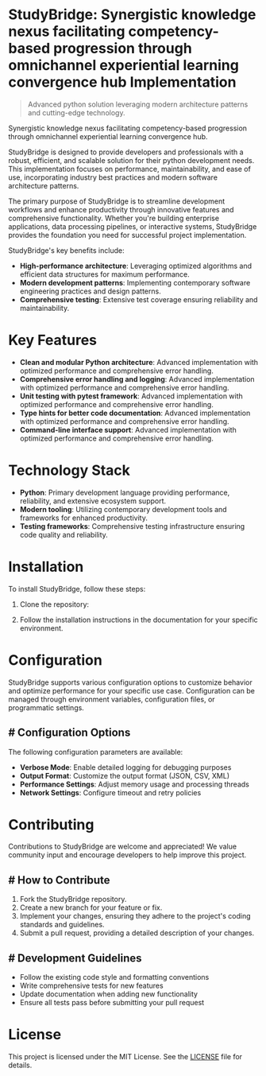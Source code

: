 <!-- fallback_StudyBridge_20250804234651_25139 -->

# StudyBridge: Synergistic knowledge nexus facilitating competency-based progression through omnichannel experiential learning convergence hub Implementation
> Advanced python solution leveraging modern architecture patterns and cutting-edge technology.

Synergistic knowledge nexus facilitating competency-based progression through omnichannel experiential learning convergence hub.

StudyBridge is designed to provide developers and professionals with a robust, efficient, and scalable solution for their python development needs. This implementation focuses on performance, maintainability, and ease of use, incorporating industry best practices and modern software architecture patterns.

The primary purpose of StudyBridge is to streamline development workflows and enhance productivity through innovative features and comprehensive functionality. Whether you're building enterprise applications, data processing pipelines, or interactive systems, StudyBridge provides the foundation you need for successful project implementation.

StudyBridge's key benefits include:

* **High-performance architecture**: Leveraging optimized algorithms and efficient data structures for maximum performance.
* **Modern development patterns**: Implementing contemporary software engineering practices and design patterns.
* **Comprehensive testing**: Extensive test coverage ensuring reliability and maintainability.

# Key Features

* **Clean and modular Python architecture**: Advanced implementation with optimized performance and comprehensive error handling.
* **Comprehensive error handling and logging**: Advanced implementation with optimized performance and comprehensive error handling.
* **Unit testing with pytest framework**: Advanced implementation with optimized performance and comprehensive error handling.
* **Type hints for better code documentation**: Advanced implementation with optimized performance and comprehensive error handling.
* **Command-line interface support**: Advanced implementation with optimized performance and comprehensive error handling.

# Technology Stack

* **Python**: Primary development language providing performance, reliability, and extensive ecosystem support.
* **Modern tooling**: Utilizing contemporary development tools and frameworks for enhanced productivity.
* **Testing frameworks**: Comprehensive testing infrastructure ensuring code quality and reliability.

# Installation

To install StudyBridge, follow these steps:

1. Clone the repository:


2. Follow the installation instructions in the documentation for your specific environment.

# Configuration

StudyBridge supports various configuration options to customize behavior and optimize performance for your specific use case. Configuration can be managed through environment variables, configuration files, or programmatic settings.

## # Configuration Options

The following configuration parameters are available:

* **Verbose Mode**: Enable detailed logging for debugging purposes
* **Output Format**: Customize the output format (JSON, CSV, XML)
* **Performance Settings**: Adjust memory usage and processing threads
* **Network Settings**: Configure timeout and retry policies

# Contributing

Contributions to StudyBridge are welcome and appreciated! We value community input and encourage developers to help improve this project.

## # How to Contribute

1. Fork the StudyBridge repository.
2. Create a new branch for your feature or fix.
3. Implement your changes, ensuring they adhere to the project's coding standards and guidelines.
4. Submit a pull request, providing a detailed description of your changes.

## # Development Guidelines

* Follow the existing code style and formatting conventions
* Write comprehensive tests for new features
* Update documentation when adding new functionality
* Ensure all tests pass before submitting your pull request

# License

This project is licensed under the MIT License. See the [LICENSE](https://github.com/coralnws/StudyBridge/blob/main/LICENSE) file for details.
